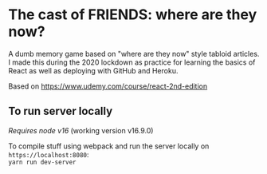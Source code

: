 # The cast of FRIENDS: where are they now?
A dumb memory game based on "where are they now" style tabloid articles.  
I made this during the 2020 lockdown as practice for learning the basics of React as well as deploying with GitHub and Heroku.

Based on https://www.udemy.com/course/react-2nd-edition

## To run server locally
*Requires node v16* (working version v16.9.0)

To compile stuff using webpack and run the server locally on `https://localhost:8080`:  
`yarn run dev-server`
